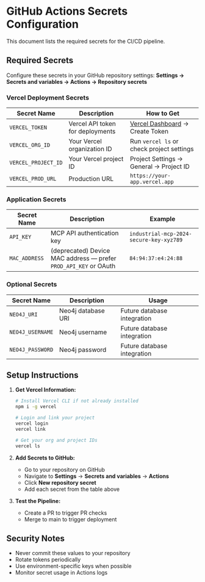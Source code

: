 # GitHub Actions Secrets Configuration

This document lists the required secrets for the CI/CD pipeline.

## Required Secrets

Configure these secrets in your GitHub repository settings:
**Settings → Secrets and variables → Actions → Repository secrets**

### Vercel Deployment Secrets

| Secret Name | Description | How to Get |
|-------------|-------------|------------|
| `VERCEL_TOKEN` | Vercel API token for deployments | [Vercel Dashboard](https://vercel.com/account/tokens) → Create Token |
| `VERCEL_ORG_ID` | Your Vercel organization ID | Run `vercel ls` or check project settings |
| `VERCEL_PROJECT_ID` | Your Vercel project ID | Project Settings → General → Project ID |
| `VERCEL_PROD_URL` | Production URL | `https://your-app.vercel.app` |

### Application Secrets

| Secret Name | Description | Example |
|-------------|-------------|---------|
| `API_KEY` | MCP API authentication key | `industrial-mcp-2024-secure-key-xyz789` |
| `MAC_ADDRESS` | (deprecated) Device MAC address — prefer `PROD_API_KEY` or OAuth | `84:94:37:e4:24:88` |

### Optional Secrets

| Secret Name | Description | Usage |
|-------------|-------------|-------|
| `NEO4J_URI` | Neo4j database URI | Future database integration |
| `NEO4J_USERNAME` | Neo4j username | Future database integration |
| `NEO4J_PASSWORD` | Neo4j password | Future database integration |

## Setup Instructions

1. **Get Vercel Information:**
   ```bash
   # Install Vercel CLI if not already installed
   npm i -g vercel
   
   # Login and link your project
   vercel login
   vercel link
   
   # Get your org and project IDs
   vercel ls
   ```

2. **Add Secrets to GitHub:**
   - Go to your repository on GitHub
   - Navigate to **Settings** → **Secrets and variables** → **Actions**
   - Click **New repository secret**
   - Add each secret from the table above

3. **Test the Pipeline:**
   - Create a PR to trigger PR checks
   - Merge to main to trigger deployment

## Security Notes

- Never commit these values to your repository
- Rotate tokens periodically
- Use environment-specific keys when possible
- Monitor secret usage in Actions logs